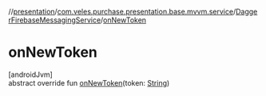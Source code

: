 //[presentation](../../../index.md)/[com.veles.purchase.presentation.base.mvvm.service](../index.md)/[DaggerFirebaseMessagingService](index.md)/[onNewToken](on-new-token.md)

# onNewToken

[androidJvm]\
abstract override fun [onNewToken](on-new-token.md)(token: [String](https://kotlinlang.org/api/latest/jvm/stdlib/kotlin/-string/index.html))
